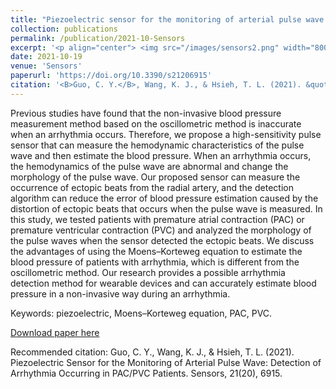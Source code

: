 ```yaml
---
title: "Piezoelectric sensor for the monitoring of arterial pulse wave: Detection of arrhythmia occurring in PAC/PVC patients"
collection: publications
permalink: /publication/2021-10-Sensors
excerpt: '<p align="center"> <img src="/images/sensors2.png" width="800" height="600"> </p>'
date: 2021-10-19
venue: 'Sensors'
paperurl: 'https://doi.org/10.3390/s21206915'
citation: '<B>Guo, C. Y.</B>, Wang, K. J., & Hsieh, T. L. (2021). &quot;Piezoelectric Sensor for the Monitoring of Arterial Pulse Wave: Detection of Arrhythmia Occurring in PAC/PVC Patients.&quot; <i>Sensors</i>, 21(20), 6915. <B>(First author)</B><br>'
---
```

Previous studies have found that the non-invasive blood pressure measurement method based on the oscillometric method is inaccurate when an arrhythmia occurs. Therefore, we propose a high-sensitivity pulse sensor that can measure the hemodynamic characteristics of the pulse wave and then estimate the blood pressure. When an arrhythmia occurs, the hemodynamics of the pulse wave are abnormal and change the morphology of the pulse wave. Our proposed sensor can measure the occurrence of ectopic beats from the radial artery, and the detection algorithm can reduce the error of blood pressure estimation caused by the distortion of ectopic beats that occurs when the pulse wave is measured. In this study, we tested patients with premature atrial contraction (PAC) or premature ventricular contraction (PVC) and analyzed the morphology of the pulse waves when the sensor detected the ectopic beats. We discuss the advantages of using the Moens–Korteweg equation to estimate the blood pressure of patients with arrhythmia, which is different from the oscillometric method. Our research provides a possible arrhythmia detection method for wearable devices and can accurately estimate blood pressure in a non-invasive way during an arrhythmia.

Keywords: piezoelectric, Moens–Korteweg equation, PAC, PVC.

[Download paper here](https://doi.org/10.3390/s21206915)

Recommended citation: Guo, C. Y., Wang, K. J., & Hsieh, T. L. (2021). Piezoelectric Sensor for the Monitoring of Arterial Pulse Wave: Detection of Arrhythmia Occurring in PAC/PVC Patients. Sensors, 21(20), 6915.

